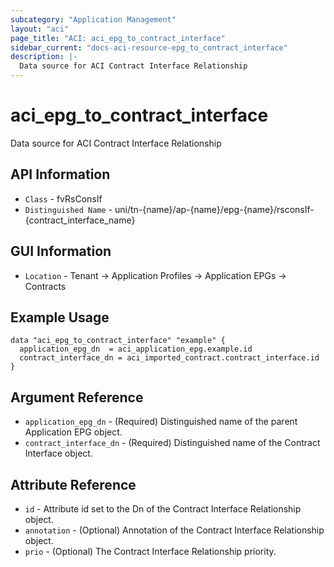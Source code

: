 ```yaml
---
subcategory: "Application Management"
layout: "aci"
page_title: "ACI: aci_epg_to_contract_interface"
sidebar_current: "docs-aci-resource-epg_to_contract_interface"
description: |-
  Data source for ACI Contract Interface Relationship
---
```


# aci_epg_to_contract_interface #

Data source for ACI Contract Interface Relationship


## API Information ##

* `Class` - fvRsConsIf
* `Distinguished Name` - uni/tn-{name}/ap-{name}/epg-{name}/rsconsIf-{contract_interface_name}

## GUI Information ##

* `Location` - Tenant -> Application Profiles -> Application EPGs -> Contracts



## Example Usage ##

```hcl
data "aci_epg_to_contract_interface" "example" {
  application_epg_dn  = aci_application_epg.example.id
  contract_interface_dn = aci_imported_contract.contract_interface.id
}
```

## Argument Reference ##

* `application_epg_dn` - (Required) Distinguished name of the parent Application EPG object.
* `contract_interface_dn` - (Required) Distinguished name of the Contract Interface object.

## Attribute Reference ##
* `id` - Attribute id set to the Dn of the Contract Interface Relationship object.
* `annotation` - (Optional) Annotation of the Contract Interface Relationship object.
* `prio` - (Optional) The Contract Interface Relationship priority.
